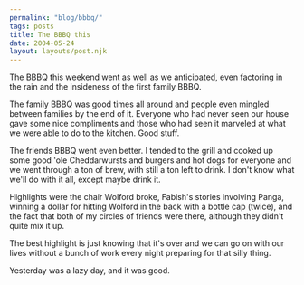 ```yaml
---
permalink: "blog/bbbq/"
tags: posts
title: The BBBQ this
date: 2004-05-24
layout: layouts/post.njk
---
```


The BBBQ this weekend went as well as we anticipated, even factoring in the rain and the insideness of the first family BBBQ. 

The family BBBQ was good times all around and people even mingled between families by the end of it. Everyone who had never seen our house gave some nice compliments and those who had seen it marveled at what we were able to do to the kitchen. Good stuff.

The friends BBBQ went even better. I tended to the grill and cooked up some good 'ole Cheddarwursts and burgers and hot dogs for everyone and we went through a ton of brew, with still a ton left to drink. I don't know what we'll do with it all, except maybe drink it. 

Highlights were the chair Wolford broke, Fabish's stories involving Panga, winning a dollar for hitting Wolford in the back with a bottle cap (twice), and the fact that both of my circles of friends were there, although they didn't quite mix it up.

The best highlight is just knowing that it's over and we can go on with our lives without a bunch of work every night preparing for that silly thing.

Yesterday was a lazy day, and it was good.